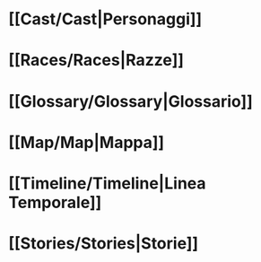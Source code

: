 
# [[Cast/Cast|Personaggi]]

# [[Races/Races|Razze]]

# [[Glossary/Glossary|Glossario]]

# [[Map/Map|Mappa]]

# [[Timeline/Timeline|Linea Temporale]]

# [[Stories/Stories|Storie]]